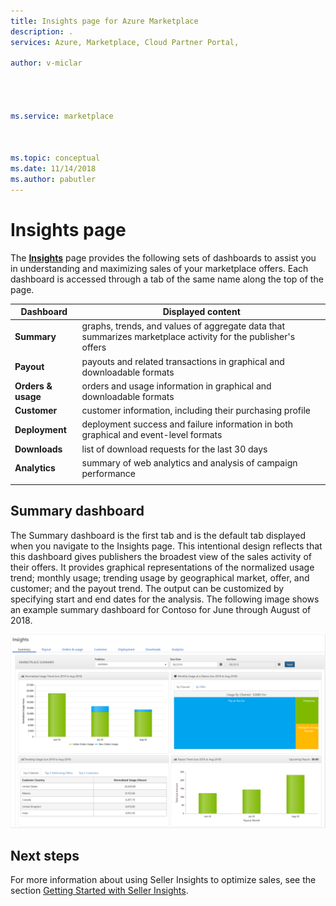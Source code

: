 ```yaml
---
title: Insights page for Azure Marketplace 
description: .
services: Azure, Marketplace, Cloud Partner Portal, 

author: v-miclar




ms.service: marketplace



ms.topic: conceptual
ms.date: 11/14/2018
ms.author: pabutler
---
```


# Insights page

The [**Insights**](https://cloudpartner.azure.com/#insights) page provides the following sets of dashboards to assist you in understanding and maximizing sales of your marketplace offers.  Each dashboard is accessed through a tab of the same name along the top of the page.


|  **Dashboard**    |  **Displayed content**               |
|  -------------    |  ---------------------               |
| **Summary**       | graphs, trends, and values of aggregate data that summarizes marketplace activity for the publisher's offers |
| **Payout**        | payouts and related transactions in graphical and downloadable formats |
| **Orders & usage** | orders and usage information in graphical and downloadable formats |
| **Customer**      | customer information, including their purchasing profile |
| **Deployment**    | deployment success and failure information in both graphical and event-level formats |
| **Downloads**     | list of download requests for the last 30 days |
| **Analytics**     | summary of web analytics and analysis of campaign performance |
|  |  |


## Summary dashboard
The Summary dashboard is the first tab and is the default tab displayed when you navigate to the Insights page.  This intentional design reflects that this dashboard gives publishers the broadest view of the sales activity of their offers.  It provides graphical representations of the normalized usage trend; monthly usage; trending usage by geographical market, offer, and customer; and the payout trend.  The output can be customized by specifying start and end dates for the analysis.  The following image shows an example summary dashboard for Contoso for June through August of 2018.

![Summary dashboard of Seller Insights page](./media/insights-page1.png)


## Next steps

For more information about using Seller Insights to optimize sales, see the section [Getting Started with Seller Insights](./../../cloud-partner-portal-orig/si-getting-started.md).

